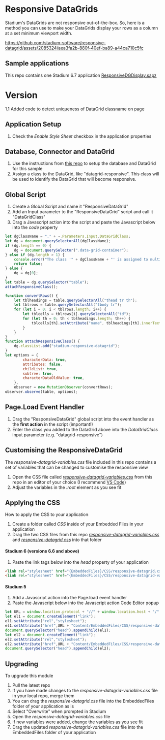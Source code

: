 # Responsive DataGrids

Stadium's DataGrids are not responsive out-of-the-box. So, here is a method you can use to make your DataGrids display your rows as a column at a set minimum viewport width. 

https://github.com/stadium-software/responsive-datagrid/assets/2085324/aea3fa2b-880f-40ef-ba89-a44ca710c5fc

## Sample applications
This repo contains one Stadium 6.7 application
[ResponsiveDGDisplay.sapz](Stadium6/ResponsiveDGDisplay.sapz?raw=true)

# Version 
1.1 Added code to detect uniqueness of DataGrid classname on page

## Application Setup
1. Check the *Enable Style Sheet* checkbox in the application properties

## Database, Connector and DataGrid

1. Use the instructions from [this repo](https://github.com/stadium-software/samples-database) to setup the database and DataGrid for this sample
2. Assign a class to the DataGrid, like "datagrid-responsive". This class will be used to identify the DataGrid that will become responsive. 

## Global Script

1. Create a Global Script and name it "ResponsiveDataGrid"
2. Add an Input parameter to the "ResponsiveDataGrid" script and call it "DataGridClass"
3. Drag a Javascript action into the script and paste the Javascript below into the *code* property
```javascript
let dgClassName = "." + ~.Parameters.Input.DataGridClass;
let dg = document.querySelectorAll(dgClassName);
if (dg.length == 0) {
    dg = document.querySelector(".data-grid-container");
} else if (dg.length > 1) {
    console.error("The class '" + dgClassName + "' is assigned to multiple DataGrids. DataGrids using this script must have unique classnames");
    return false;
} else { 
    dg = dg[0];
}
let table = dg.querySelector("table");
attachResponsiveClass();

function convertRows() {
    let tblheadings = table.querySelectorAll("thead tr th");
    let tblrows = table.querySelectorAll("tbody tr");
    for (let i = 0; i < tblrows.length; i++) {
        let tblcells = tblrows[i].querySelectorAll("td");
        for (let th = 0; th < tblheadings.length; th++) {
            tblcells[th].setAttribute("name", tblheadings[th].innerText);
        }
    }
}
function attachResponsiveClass() { 
    dg.classList.add("stadium-responsive-datagrid");
}
let options = {
        characterData: true,
        attributes: false,
        childList: true,
        subtree: true,
        characterDataOldValue: true,
    },
    observer = new MutationObserver(convertRows);
observer.observe(table, options);
```

## Page.Load Event Handler

1. Drag the "ResponsiveDataGrid" global script into the event handler as the **first action** in the script (important!)
2. Enter the class you added to the DataGrid above into the *DataGridClass* input parameter (e.g. "datagrid-responsive")

## Customising the ResponsiveDataGrid
The *responsive-datagrid-variables.css* file included in this repo contains a set of variables that can be changed to customise the responsive view
1. Open the CSS file called [*responsive-datagrid-variables.css*](responsive-datagrid-variables.css) from this repo in an editor of your choice (I recommend [VS Code](https://code.visualstudio.com/))
2. Adjust the variables in the *:root* element as you see fit

## Applying the CSS
How to apply the CSS to your application
1. Create a folder called *CSS* inside of your Embedded Files in your application
2. Drag the two CSS files from this repo [*responsive-datagrid-variables.css*](responsive-datagrid-variables.css) and [*responsive-datagrid.css*](responsive-datagrid.css) into that folder

#### Stadium 6 (versions 6.6 and above)
1. Paste the link tags below into the *head* property of your application
```html
<link rel="stylesheet" href="{EmbeddedFiles}/CSS/responsive-datagrid.css">
<link rel="stylesheet" href="{EmbeddedFiles}/CSS/responsive-datagrid-variables.css">
``` 

#### Stadium 5
1. Add a Javascript action into the Page.load event handler 
2. Paste the Javascript below into the Javascript action Code Editor popup
```javascript
let URL = window.location.protocol + "//" + window.location.host + "/" + window.location.pathname + "//";
let el1 = document.createElement("link");
el1.setAttribute("rel","stylesheet");
el1.setAttribute("href",URL + "Content/EmbeddedFiles/CSS/responsive-datagrid.css");
document.querySelector("head").appendChild(el1);
let el2 = document.createElement("link");
el2.setAttribute("rel","stylesheet");
el2.setAttribute("href",URL + "Content/EmbeddedFiles/CSS/responsive-datagrid-variables.css");
document.querySelector("head").appendChild(el2);
``` 

## Upgrading
To upgrade this module
1. Pull the latest repo
2. If you have made changes to the *responsive-datagrid-variables.css* file in your local repo, merge them
3. You can drag the *responsive-datagrid.css* file into the EmbeddedFiles folder of your application as is
4. Select "Overwrite" when prompted in Stadium
5. Open the *responsive-datagrid-variables.css* file 
6. If new variables were added, change the variables as you see fit 
7. Drag the updated *responsive-datagrid-variables.css* file into the EmbeddedFiles folder of your application
